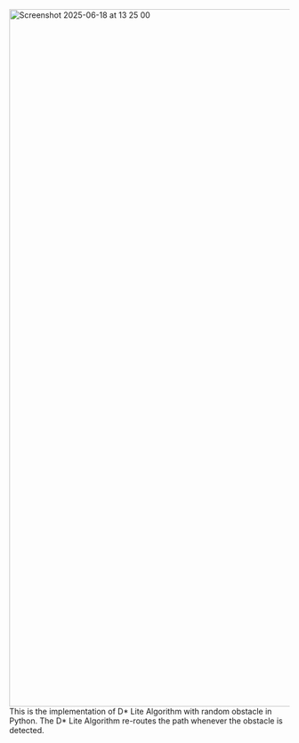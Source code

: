<img width="1254" alt="Screenshot 2025-06-18 at 13 25 00" src="https://github.com/user-attachments/assets/adeb4740-4688-4915-8ed4-4c18b48307a7" />
This is the implementation of D* Lite Algorithm with random obstacle in Python. The D* Lite Algorithm re-routes the path whenever the obstacle is detected.
